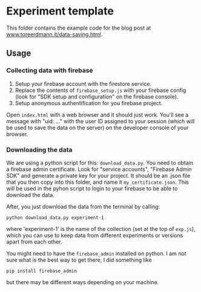 
# Experiment template 

This folder contains the example code for the blog post at 
www.toreerdmann.it/data-saving.html.


## Usage

### Collecting data with firebase

1. Setup your firebase account with the firestore service.
2. Replace the contents of `firebase_setup.js` with your firebase config (look
   for "SDK setup and configuration" on the firebase console).
3. Setup anonymous authentification for you firebase project.

Open `index.html` with a web browser and it should just work. You'll see a
message with "uid: ..." with the user ID assigned to your session (which will
be used to save the data on the server) on the developer console of your browser.

### Downloading the data 

We are using a python script for this: `download_data.py`. You need to obtain a
firebase admin certificate. Look for "service accounts", "Firebase Admin SDK"
and generate a private key for your project. It should be an .json file that
you then copy into this folder, and name it `my_certificate.json`. This will be
used in the pyhon script to login to your firebase to be able to download the
data.

After, you just download the data from the terminal by calling:
    
    python download_data.py experiment-1

where 'experiment-1' is the name of the collection (set at the top of `exp.js`),
which you can use to keep data from different experiments or versions apart from
each other.

You might need to have the `firebase_admin` installed on python. I am not sure
what is the best way to get there, I did something like

    pip install firebase_admin

but there may be different ways depending on your machine.

